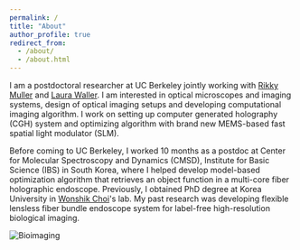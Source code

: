 ```yaml
---
permalink: /
title: "About"
author_profile: true
redirect_from: 
  - /about/
  - /about.html
---
```


I am a postdoctoral researcher at UC Berkeley jointly working with [Rikky Muller](https://www.rikkymuller.com) and [Laura Waller](https://www.laurawaller.com). I am interested in optical microscopes and imaging systems, design of optical imaging setups and developing computational imaging algorithm. I work on setting up computer generated holography (CGH) system and optimizing algorithm with brand new MEMS-based fast spatial light modulator (SLM).

Before coming to UC Berkeley, I worked 10 months as a postdoc at Center for Molecular Spectroscopy and Dynamics (CMSD), Institute for Basic Science (IBS) in South Korea, where I helped develop model-based optimization algorithm that retrieves an object function in a multi-core fiber holographic endoscope. Previously, I obtained PhD degree at Korea University in [Wonshik Choi](https://www.bioimaging.korea.ac.kr/)'s lab. My past research was developing flexible lensless fiber bundle endoscope system for label-free high-resolution biological imaging.

![Bioimaging](./images/500x300.png)
